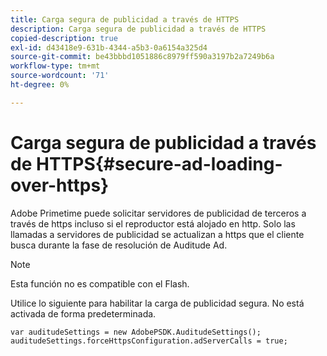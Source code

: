 ```yaml
---
title: Carga segura de publicidad a través de HTTPS
description: Carga segura de publicidad a través de HTTPS
copied-description: true
exl-id: d43418e9-631b-4344-a5b3-0a6154a325d4
source-git-commit: be43bbbd1051886c8979ff590a3197b2a7249b6a
workflow-type: tm+mt
source-wordcount: '71'
ht-degree: 0%

---
```


# Carga segura de publicidad a través de HTTPS{#secure-ad-loading-over-https}

Adobe Primetime puede solicitar servidores de publicidad de terceros a través de https incluso si el reproductor está alojado en http. Solo las llamadas a servidores de publicidad se actualizan a https que el cliente busca durante la fase de resolución de Auditude Ad.

>[!NOTE]
>
>Esta función no es compatible con el Flash.

Utilice lo siguiente para habilitar la carga de publicidad segura. No está activada de forma predeterminada.

```
var auditudeSettings = new AdobePSDK.AuditudeSettings(); 
auditudeSettings.forceHttpsConfiguration.adServerCalls = true;
```
